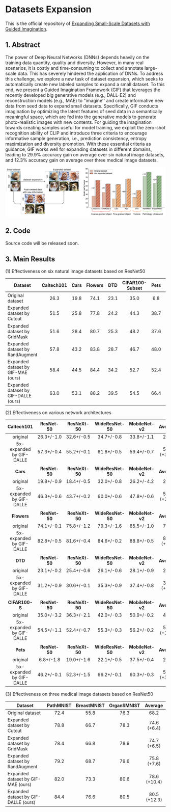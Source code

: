 # Datasets Expansion
This is the official repository of [Expanding Small-Scale Datasets with Guided Imagination](https://arxiv.org/pdf/2211.13976.pdf).

## 1. Abstract
The power of Deep Neural Networks (DNNs) depends heavily on the training data quantity, quality and diversity. However, in many real scenarios, it is  costly and time-consuming to collect and annotate large-scale data. This has severely hindered the application of DNNs. To address this  challenge, we explore  a new task of  dataset expansion, which seeks to automatically  create new labeled samples to expand  a small dataset.  To this end,  we present  a   Guided Imagination Framework (GIF)  that leverages the recently developed big generative models (e.g., DALL-E2) and reconstruction models (e.g., MAE) to "imagine'' and   create informative new data from  seed data to expand small datasets. Specifically, GIF conducts imagination by optimizing    the latent features of  seed  data in a semantically meaningful space, which are fed into the  generative models to generate photo-realistic images with new contents. For guiding  the imagination towards  creating   samples useful for model training, we exploit the zero-shot recognition ability of   CLIP  and introduce   three   criteria to encourage informative sample generation,  i.e., prediction consistency, entropy maximization and diversity promotion.  With these essential criteria as guidance,   GIF works well for expanding  datasets in different domains,   leading to  29.9% accuracy gain on average over  six natural image datasets, and  12.3% accuracy gain on average over three medical image datasets.


<p align="center">
<img src="./figure/Introduction.png" weight=800>
</p>

## 2. Code
Source code will be released soon.

## 3. Main Results
(1) Effectiveness on six natural image datasets based on ResNet50 

|  Dataset          |  Caltech101	| Cars   |    	Flowers  |    	DTD	  |    CIFAR100-Subset  |    	Pets   | Average |
| ---------- | :---------------:| :---------------:| :---------------:| :---------------:| :---------------:| :---------------:| :---------------:| 
| Original  dataset |  26.3 | 19.8	 | 74.1 | 23.1| 	35.0	 | 6.8   | 30.9 |
| Expanded dataset by Cutout    |  51.5|  25.8	 | 77.8 | 	24.2 | 	44.3	 | 38.7   |  43.7 (+12.8) |
| Expanded dataset by GridMask    | 51.6 |  28.4	 | 80.7 | 25.3 | 	48.2	 | 37.6   |  45.3 (+14.4) |
| Expanded dataset by RandAugment    |  57.8 |  43.2	 | 83.8 | 28.7 | 	46.7	 | 48.0   | 51.4 (+20.5) |
| Expanded dataset by  GIF-MAE (ours)    |  58.4 |  44.5	 | 84.4 | 34.2 | 	52.7	 |  52.4  |  54.4 (+23.5) |
| Expanded dataset by GIF-DALLE (ours) |	63.0|	53.1	|88.2 | 39.5	|54.5|	66.4 | 60.8 (+29.9) | 

(2) Effectiveness on various network architectures

|  Caltech101         |   ResNet-50 |	ResNeXt-50	| WideResNet-50	 |  MobileNet-v2	| Average   |    
| :----------: | :---------------:|  :---------------:| :---------------:| :---------------:|  :---------------:| 
| original    | 26.3+/-1.0 |	32.6+/-0.5 | 34.7+/-0.8  | 33.8+/-1.1 | 23.7 |  
|5x-expanded  by GIF-DALLE |	57.3+/-0.4	|  55.2+/-0.1	|  61.8+/-0.5| 59.4+/-0.7|	58.4 (+34.7)	| 
| |  | | |  |  |  
|  **Cars**         |    **ResNet-50** |	 **ResNeXt-50**	|  **WideResNet-50**	 |   **MobileNet-v2**	|  **Average**   |     
| original    | 19.8+/-0.9 |	18.4+/-0.5	 | 32.0+/-0.8 |26.2+/-4.2| 24.1	 |  
|5x-expanded  by GIF-DALLE |	 46.3+/-0.6	|  43.7+/-0.2	| 60.0+/-0.6 | 47.8+/-0.6 |	51.2 (+27.1)	| 
| |  | | |  |  | 
|  **Flowers**         |    **ResNet-50** |	 **ResNeXt-50**	|  **WideResNet-50**	 |   **MobileNet-v2**	|  **Average**   |     
| original    | 74.1+/-0.1 |	75.8+/-1.2	 | 79.3+/-1.6   | 85.5+/-1.0| 78.7	 |  
|5x-expanded  by GIF-DALLE |	 82.8+/-0.5	|  81.6+/-0.4	|  84.6+/-0.2| 88.8+/-0.5|	84.4 (+5.7)	| 
| |  | | |  |  | 
|  **DTD**         |    **ResNet-50** |	 **ResNeXt-50**	|  **WideResNet-50**	 |   **MobileNet-v2**	|  **Average**   |     
| original    | 23.1+/-0.2 |	25.4+/-0.6	 |26.1+/-0.6   |28.1+/-0.9 | 25.7	 |  
|5x-expanded   by GIF-DALLE |	 31.2+/-0.9	| 30.6+/-0.1	|  35.3+/-0.9| 37.4+/-0.8|	33.6 (+7.9)	| 
| |  | | |  |  | 
|  **CIFAR100-S**         |    **ResNet-50** |	 **ResNeXt-50**	|  **WideResNet-50**	 |   **MobileNet-v2**	|  **Average**   |     
| original     | 35.0+/-3.2 |	36.3+/-2.1	 | 42.0+/-0.3   | 50.9+/-0.2 | 41.1	 |  
|5x-expanded   by GIF-DALLE |	 54.5+/-1.1	| 52.4+/-0.7	|  55.3+/-0.3 | 56.2+/-0.2  |	54.6 (+13.5)	| 
| |  | | |  |  | 
|  **Pets**         |    **ResNet-50** |	 **ResNeXt-50**	|  **WideResNet-50**	 |   **MobileNet-v2**	|  **Average**   |     
| original     | 6.8+/-1.8 |	19.0+/-1.6	 | 22.1+/-0.5   | 37.5+/-0.4 |  21.4	 |  
|5x-expanded   by GIF-DALLE |	46.2+/-0.1	|  52.3+/-1.5	|  66.2+/-0.1 | 60.3+/-0.3 |	56.3 (+34.9)|  

(3) Effectiveness on three medical  image datasets based on ResNet50 

|  Dataset          |  PathMNIST |	BreastMNIST	|OrganSMNIST   | Average |
| ---------- | :---------------:| :---------------:| :---------------:| :---------------:| 
| Original  dataset | 72.4| 55.8	 | 76.3 |  68.2 |
| Expanded dataset by Cutout    | 78.8 |  66.7	 | 78.3 |  74.6 (+6.4) |
| Expanded dataset by GridMask    | 78.4 |  66.8	 | 78.9 |  74.7 (+6.5) |
| Expanded dataset by RandAugment    | 79.2 |  68.7	 | 79.6 | 75.8 (+7.6) |
| Expanded dataset by  GIF-MAE (ours)    | 82.0 |  73.3	 | 80.6 | 78.6 (+10.4) |
| Expanded dataset by GIF-DALLE (ours) |	 84.4	|  76.6	|  80.5  | 80.5 (+12.3) | 

